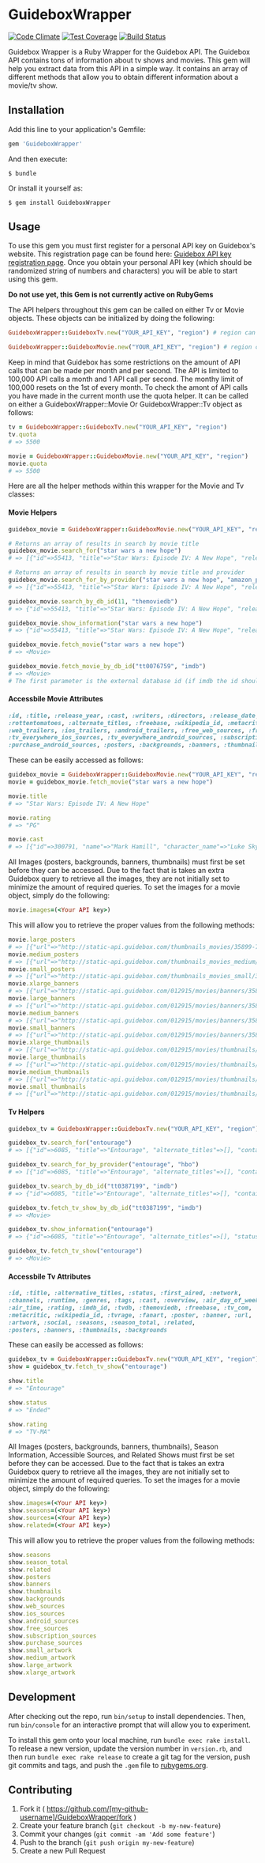 # GuideboxWrapper

[![Code Climate](https://codeclimate.com/github/tmobaird/GuideboxWrapper/badges/gpa.svg)](https://codeclimate.com/github/tmobaird/GuideboxWrapper)
[![Test Coverage](https://codeclimate.com/github/tmobaird/GuideboxWrapper/badges/coverage.svg)](https://codeclimate.com/github/tmobaird/GuideboxWrapper/coverage)
[![Build Status](https://travis-ci.org/tmobaird/GuideboxWrapper.svg?branch=master)](https://travis-ci.org/tmobaird/GuideboxWrapper)

Guidebox Wrapper is a Ruby Wrapper for the Guidebox API. The Guidebox API contains tons of information about tv shows and movies. This gem will help you extract data from this API in a simple way. It contains an array of different methods that allow you to obtain different information about a movie/tv show. 

## Installation

Add this line to your application's Gemfile:

```ruby
gem 'GuideboxWrapper'
```

And then execute:

    $ bundle

Or install it yourself as:

    $ gem install GuideboxWrapper

## Usage

To use this gem you must first register for a personal API key on Guidebox's website. This registration page can be found here: [Guidebox API key registration page](https://api.guidebox.com/production-key). Once you obtain your personal API key (which should be randomized string of numbers and characters) you will be able to start using this gem.

**Do not use yet, this Gem is not currently active on RubyGems**

The API helpers throughout this gem can be called on either Tv or Movie objects. These objects can be initialized by doing the following:

```ruby
GuideboxWrapper::GuideboxTv.new("YOUR_API_KEY", "region") # region can be "all", "US" (United States), "GB" (Great Britain), etc

GuideboxWrapper::GuideboxMovie.new("YOUR_API_KEY", "region") # region can be "all", "US" (United States), "GB" (Great Britain), etc
```

Keep in mind that Guidebox has some restrictions on the amount of API calls that can be made per month and per second. The API is limited to 100,000 API calls a month and 1 API call per second. The monthy limit of 100,000 resets on the 1st of every month. To check the amont of API calls you have made in the current month use the quota helper. It can be called on either a GuideboxWrapper::Movie Or GuideboxWrapper::Tv object as follows:

```ruby
tv = GuideboxWrapper::GuideboxTv.new("YOUR_API_KEY", "region")
tv.quota
# => 5500

movie = GuideboxWrapper::GuideboxMovie.new("YOUR_API_KEY", "region")
movie.quota
# => 5500
```
Here are all the helper methods within this wrapper for the Movie and Tv classes:

#### Movie Helpers

```ruby
guidebox_movie = GuideboxWrapper::GuideboxMovie.new("YOUR_API_KEY", "region")

# Returns an array of results in search by movie title
guidebox_movie.search_for("star wars a new hope")
# => [{"id"=>55413, "title"=>"Star Wars: Episode IV: A New Hope", "release_year"=>1977, "themoviedb"=>11, ...}]

# Returns an array of results in search by movie title and provider
guidebox_movie.search_for_by_provider("star wars a new hope", "amazon_prime")
# => [{"id"=>55413, "title"=>"Star Wars: Episode IV: A New Hope", "release_year"=>1977, "themoviedb"=>11, ...}]

guidebox_movie.search_by_db_id(11, "themoviedb")
# => {"id"=>55413, "title"=>"Star Wars: Episode IV: A New Hope", "release_year"=>1977, "themoviedb"=>11, ...}

guidebox_movie.show_information("star wars a new hope")
# => {"id"=>55413, "title"=>"Star Wars: Episode IV: A New Hope", "release_year"=>1977, "themoviedb"=>11, "alternate_titles"=>["Star Wars", "Star Wars Episode IV - A New Hope", "Star Wars Episode 4 - A New Hope", "Star Wars Episode IV", "Star Wars 4", "Star Wars: Episode IV - A New Hope - Despecialized Edition", "Star Wars Episode IV: A New Hope", "Star Wars: Episode IV - A New Hope", "Star Wars: A New Hope", "Star Wars: A New Hope (Bonus Features)"], "imdb"=>"tt0076759", "pre_order"=>false, "release_date"=>"1977-05-25", "rating"=>"PG", "rottentomatoes"=>11292, "freebase"=>"/m/0dtfn", "wikipedia_id"=>52549, "metacritic"=>"http://www.metacritic.com/movie/star-wars-episode-iv---a-new-hope", "common_sense_media"=>nil, "overview"=>"Princess Leia is captured and held hostage by the evil Imperial forces in their effort to take over the galactic Empire. Venturesome Luke Skywalker and dashing captain Han Solo team together with the loveable robot duo R2-D2 and C-3PO to rescue the beautiful princess and restore peace and justice in the Empire.", ...}

guidebox_movie.fetch_movie("star wars a new hope")
# => <Movie>

guidebox_movie.fetch_movie_by_db_id("tt0076759", "imdb")
# => <Movie>
# The first parameter is the external database id (if imdb the id should be a string, if themoviedb it should be an integer)
```

#### Accessbile Movie Attributes

```ruby
:id, :title, :release_year, :cast, :writers, :directors, :release_date, :rating, :duration, :themoviedb, :imdb,
:rottentomatoes, :alternate_titles, :freebase, :wikipedia_id, :metacritic_link, :overview, :genres, :tags, :facebook_link,
:web_trailers, :ios_trailers, :android_trailers, :free_web_sources, :free_ios_sources, :free_android_sources, :tv_everywhere_web_sources,
:tv_everywhere_ios_sources, :tv_everywhere_android_sources, :subscription_web_sources, :purchase_web_sources, :purchase_ios_sources,
:purchase_android_sources, :posters, :backgrounds, :banners, :thumbnails
```
These can be easily accessed as follows:
```ruby
guidebox_movie = GuideboxWrapper::GuideboxMovie.new("YOUR_API_KEY", "region")
movie = guidebox_movie.fetch_movie("star wars a new hope")

movie.title 
# => "Star Wars: Episode IV: A New Hope"

movie.rating
# => "PG"

movie.cast 
# => [{"id"=>300791, "name"=>"Mark Hamill", "character_name"=>"Luke Skywalker"}, {"id"=>212668, "name"=>"Harrison Ford", "character_name"=>"Han Solo"}, {"id"=>577359, "name"=>"Carrie Fisher", "character_name"=>"Leia Organa"}, {"id"=>485272, "name"=>"Peter Cushing", "character_name"=>"Grand Moff Tarkin"}, {"id"=>532256, "name"=>"Alec Guinness", "character_name"=>"Obi-Wan Kenobi"}, {"id"=>491391, "name"=>"Anthony Daniels", "character_name"=>"C-3PO"}, {"id"=>153815, "name"=>"Kenny Baker", "character_name"=>"R2-D2"}, {"id"=>274194, "name"=>"Peter Mayhew", "character_name"=>"Chewbacca"}, ...]
```

All Images (posters, backgrounds, banners, thumbnails) must first be set before they can be accessed. Due to the fact that is takes an extra Guidebox query to retrieve all the images, they are not initially set to minimize the amount of required queries. To set the images for a movie object, simply do the following:
```ruby
movie.images=(<Your API key>)
```
This will allow you to retrieve the proper values from the following methods:
```ruby
movie.large_posters
# => [{"url"=>"http://static-api.guidebox.com/thumbnails_movies/35899-7025719867-6648234203-7915630294-large-400x570.jpg", "width"=>400, "height"=>570}, ...]
movie.medium_posters
# => [{"url"=>"http://static-api.guidebox.com/thumbnails_movies_medium/35899-1790661379-2837163895-8028762201-medium-240x342.jpg", "width"=>240, "height"=>342}, ...]
movie.small_posters
# => [{"url"=>"http://static-api.guidebox.com/thumbnails_movies_small/35899-6837106645-4376499262-8650679979-small-120x171.jpg", "width"=>120, "height"=>171}, ...]
movie.xlarge_banners
# => [{"url"=>"http://static-api.guidebox.com/012915/movies/banners/35899-9631411582-5908639450-2857491984-1300x240.jpg", "width"=>1300, "height"=>240}, ...]
movie.large_banners
# => [{"url"=>"http://static-api.guidebox.com/012915/movies/banners/35899-9631411582-5908639450-2857491984-1000x185.jpg", "width"=>1000, "height"=>185}, ...]
movie.medium_banners
# => [{"url"=>"http://static-api.guidebox.com/012915/movies/banners/35899-9631411582-5908639450-2857491984-756x140.jpg", "width"=>756, "height"=>140}, ...]
movie.small_banners
# => [{"url"=>"http://static-api.guidebox.com/012915/movies/banners/35899-9631411582-5908639450-2857491984-551x102.jpg", "width"=>551, "height"=>102}, ...]
movie.xlarge_thumbnails
# => [{"url"=>"http://static-api.guidebox.com/012915/movies/thumbnails/35899-3488454409-126609994-9253611676-608x342.jpg", "width"=>608, "height"=>342}, ...]
movie.large_thumbnails
# => [{"url"=>"http://static-api.guidebox.com/012915/movies/thumbnails/35899-3488454409-126609994-9253611676-448x252.jpg", "width"=>448, "height"=>252}, ...]
movie.medium_thumbnails
# => [{"url"=>"http://static-api.guidebox.com/012915/movies/thumbnails/35899-3488454409-126609994-9253611676-304x171.jpg", "width"=>304, "height"=>171}, ...]
movie.small_thumbnails
# => [{"url"=>"http://static-api.guidebox.com/012915/movies/thumbnails/35899-3488454409-126609994-9253611676-208x117.jpg", "width"=>208, "height"=>117}, ...]
```

#### Tv Helpers

```ruby
guidebox_tv = GuideboxWrapper::GuideboxTv.new("YOUR_API_KEY", "region")

guidebox_tv.search_for("entourage")
# => [{"id"=>6085, "title"=>"Entourage", "alternate_titles"=>[], "container_show"=>0, "first_aired"=>"2004-07-18", "imdb_id"=>"tt0387199", ...}, ...] 

guidebox_tv.search_for_by_provider("entourage", "hbo")
# => [{"id"=>6085, "title"=>"Entourage", "alternate_titles"=>[], "container_show"=>0, "first_aired"=>"2004-07-18", "imdb_id"=>"tt0387199", ...}, ...]

guidebox_tv.search_by_db_id("tt0387199", "imdb")
# => {"id"=>6085, "title"=>"Entourage", "alternate_titles"=>[], "container_show"=>0, "first_aired"=>"2004-07-18", "imdb_id"=>"tt0387199", ...} 

guidebox_tv.fetch_tv_show_by_db_id("tt0387199", "imdb")
# => <Movie>

guidebox_tv.show_information("entourage")
# => {"id"=>6085, "title"=>"Entourage", "alternate_titles"=>[], "status"=>"Ended", "type"=>"television", "container_show"=>0, "first_aired"=>"2004-07-18", "network"=>"HBO", "channels"=>[{"id"=>36, "name"=>"HBO", "short_name"=>"hbo", ...}

guidebox_tv.fetch_tv_show("entourage")
# => <Movie>
```

#### Accessbile Tv Attributes

```ruby
:id, :title, :alternative_titles, :status, :first_aired, :network, 
:channels, :runtime, :genres, :tags, :cast, :overview, :air_day_of_week, 
:air_time, :rating, :imdb_id, :tvdb, :themoviedb, :freebase, :tv_com, 
:metacritic, :wikipedia_id, :tvrage, :fanart, :poster, :banner, :url, 
:artwork, :social, :seasons, :season_total, :related, 
:posters, :banners, :thumbnails, :backgrounds
```

These can easily be accessed as follows:
```ruby
guidebox_tv = GuideboxWrapper::GuideboxTv.new("YOUR_API_KEY", "region")
show = guidebox_tv.fetch_tv_show("entourage")

show.title 
# => "Entourage"

show.status
# => "Ended"

show.rating
# => "TV-MA"
```

All Images (posters, backgrounds, banners, thumbnails), Season Information, Accessible Sources, and Related Shows must first be set before they can be accessed. Due to the fact that is takes an extra Guidebox query to retrieve all the images, they are not initially set to minimize the amount of required queries. To set the images for a movie object, simply do the following:
```ruby
show.images=(<Your API key>)
show.seasons=(<Your API key>)
show.sources=(<Your API key>)
show.related=(<Your API key>)
```

This will allow you to retrieve the proper values from the following methods:
```ruby
show.seasons
show.season_total
show.related
show.posters
show.banners
show.thumbnails
show.backgrounds
show.web_sources
show.ios_sources
show.android_sources
show.free_sources
show.subscription_sources
show.purchase_sources
show.small_artwork
show.medium_artwork
show.large_artwork
show.xlarge_artwork
```

## Development

After checking out the repo, run `bin/setup` to install dependencies. Then, run `bin/console` for an interactive prompt that will allow you to experiment.

To install this gem onto your local machine, run `bundle exec rake install`. To release a new version, update the version number in `version.rb`, and then run `bundle exec rake release` to create a git tag for the version, push git commits and tags, and push the `.gem` file to [rubygems.org](https://rubygems.org).

## Contributing

1. Fork it ( https://github.com/[my-github-username]/GuideboxWrapper/fork )
2. Create your feature branch (`git checkout -b my-new-feature`)
3. Commit your changes (`git commit -am 'Add some feature'`)
4. Push to the branch (`git push origin my-new-feature`)
5. Create a new Pull Request
